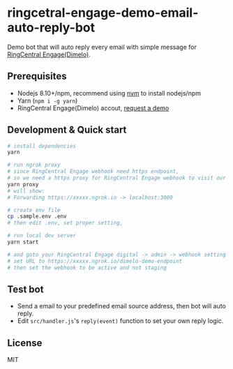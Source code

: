 
# ringcetral-engage-demo-email-auto-reply-bot

Demo bot that will auto reply every email with simple message for [RingCentral Engage(Dimelo)](https://www.dimelo.com/en/dimelo-digital).

## Prerequisites

- Nodejs 8.10+/npm, recommend using [nvm](https://github.com/creationix/nvm) to install nodejs/npm
- Yarn (`npm i -g yarn`)
- RingCentral Engage(Dimelo) accout, [request a demo](http://site.dimelo.com/en/demo#schedule-demo)

## Development & Quick start

```bash
# install dependencies
yarn

# run ngrok proxy
# since RingCentral Engage webhook need https endpoint,
# so we need a https proxy for RingCentral Engage webhook to visit our local server
yarn proxy
# will show:
# Forwarding https://xxxxx.ngrok.io -> localhost:3000

# create env file
cp .sample.env .env
# then edit .env, set proper setting,

# run local dev server
yarn start

# and goto your RingCentral Engage digital -> admin -> webhook setting page,
# set URL to https://xxxxx.ngrok.io/dimelo-demo-endpoint
# then set the webhook to be active and not staging

```

## Test bot

- Send a email to your predefined email source address, then bot will auto reply.
- Edit `src/handler.js`'s `reply(event)` function to set your own reply logic.

## License

MIT
  